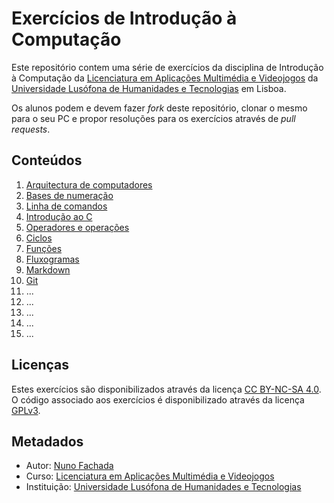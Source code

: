<!--
Exercícios de Introdução à Computação (c) by Nuno Fachada

Exercícios de Introdução à Computação is licensed under a Creative Commons
Attribution-NonCommercial-ShareAlike 4.0 International License.

You should have received a copy of the license along with this
work. If not, see <http://creativecommons.org/licenses/by-nc-sa/4.0/>.
-->

# Exercícios de Introdução à Computação

Este repositório contem uma série de exercícios da disciplina de Introdução à
Computação da [Licenciatura em Aplicações Multimédia e Videojogos][lamv] da
[Universidade Lusófona de Humanidades e Tecnologias][ULHT] em Lisboa.

Os alunos podem e devem fazer _fork_ deste repositório, clonar o mesmo para o
seu PC e propor resoluções para os exercícios através de _pull requests_.

## Conteúdos

1. [Arquitectura de computadores](problemas/00_arquitectura.md)
2. [Bases de numeração](problemas/01_bases.md)
3. [Linha de comandos](problemas/02_cmd.md)
4. [Introdução ao C](problemas/03_introc.md)
5. [Operadores e operações](problemas/04_operacoes.md)
6. [Ciclos](problemas/05_ciclos.md)
7. [Funções](problemas/06_funcoes.md)
8. [Fluxogramas](problemas/07_fluxogramas.md)
9. [Markdown](problemas/08_markdown.md)
10. [Git](problemas/09_git.md)
11. ...
12. ...
13. ...
14. ...
15. ...

## Licenças

Estes exercícios são disponibilizados através da licença [CC BY-NC-SA 4.0].
O código associado aos exercícios é disponibilizado através da licença [GPLv3].

## Metadados

* Autor: [Nuno Fachada]
* Curso: [Licenciatura em Aplicações Multimédia e Videojogos][lamv]
* Instituição: [Universidade Lusófona de Humanidades e Tecnologias][ULHT]

[GPLv3]:https://www.gnu.org/licenses/gpl-3.0.en.html
[CC BY-NC-SA 4.0]:https://creativecommons.org/licenses/by-nc-sa/4.0/
[lamv]:https://www.ulusofona.pt/licenciatura/aplicacoes-multimedia-e-videojogos
[Nuno Fachada]:https://github.com/fakenmc
[ULHT ]:https://www.ulusofona.pt/
